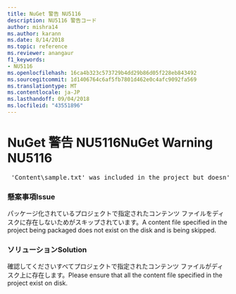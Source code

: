 ```yaml
---
title: NuGet 警告 NU5116
description: NU5116 警告コード
author: mishra14
ms.author: karann
ms.date: 8/14/2018
ms.topic: reference
ms.reviewer: anangaur
f1_keywords:
- NU5116
ms.openlocfilehash: 16ca4b323c573729b4dd29b86d05f228eb843492
ms.sourcegitcommit: 1d1406764c6af5fb7801d462e0c4afc9092fa569
ms.translationtype: MT
ms.contentlocale: ja-JP
ms.lasthandoff: 09/04/2018
ms.locfileid: "43551896"
---
```

# <a name="nuget-warning-nu5116"></a><span data-ttu-id="44fea-103">NuGet 警告 NU5116</span><span class="sxs-lookup"><span data-stu-id="44fea-103">NuGet Warning NU5116</span></span>
<pre> 'Content\sample.txt' was included in the project but doesn't exist. Skipping...</pre>

### <a name="issue"></a><span data-ttu-id="44fea-104">懸案事項</span><span class="sxs-lookup"><span data-stu-id="44fea-104">Issue</span></span>

<span data-ttu-id="44fea-105">パッケージ化されているプロジェクトで指定されたコンテンツ ファイルをディスクに存在しないためがスキップされています。</span><span class="sxs-lookup"><span data-stu-id="44fea-105">A content file specified in the project being packaged does not exist on the disk and is being skipped.</span></span>


### <a name="solution"></a><span data-ttu-id="44fea-106">ソリューション</span><span class="sxs-lookup"><span data-stu-id="44fea-106">Solution</span></span>

<span data-ttu-id="44fea-107">確認してくださいすべてプロジェクトで指定されたコンテンツ ファイルがディスク上に存在します。</span><span class="sxs-lookup"><span data-stu-id="44fea-107">Please ensure that all the content file specified in the project exist on disk.</span></span>

